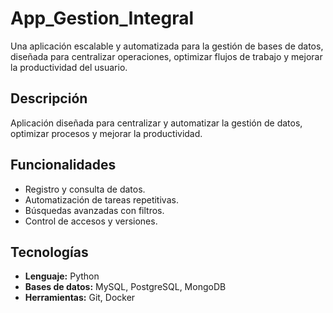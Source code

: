 # App_Gestion_Integral
Una aplicación escalable y automatizada para la gestión de bases de datos, diseñada para centralizar operaciones, optimizar flujos de trabajo y mejorar la productividad del usuario.

## Descripción
Aplicación diseñada para centralizar y automatizar la gestión de datos, optimizar procesos y mejorar la productividad.

## Funcionalidades
- Registro y consulta de datos.
- Automatización de tareas repetitivas.
- Búsquedas avanzadas con filtros.
- Control de accesos y versiones.

## Tecnologías
- **Lenguaje:** Python
- **Bases de datos:** MySQL, PostgreSQL, MongoDB
- **Herramientas:** Git, Docker



